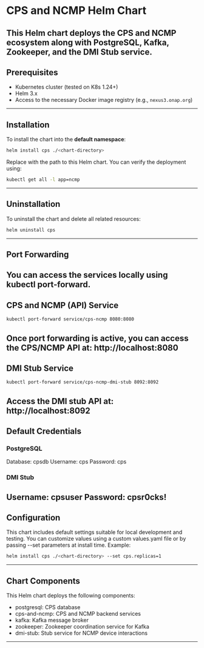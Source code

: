 <!--
  ============LICENSE_START=======================================================
   Copyright (C) 2025 OpenInfra Foundation Europe. All rights reserved.
  ================================================================================
  Licensed under the Apache License, Version 2.0 (the "License");
  you may not use this file except in compliance with the License.
  You may obtain a copy of the License at

       http://www.apache.org/licenses/LICENSE-2.0

  Unless required by applicable law or agreed to in writing, software
  distributed under the License is distributed on an "AS IS" BASIS,
  WITHOUT WARRANTIES OR CONDITIONS OF ANY KIND, either express or implied.
  See the License for the specific language governing permissions and
  limitations under the License.

  SPDX-License-Identifier: Apache-2.0
  ============LICENSE_END=========================================================
-->


# CPS and NCMP Helm Chart
This Helm chart deploys the **CPS** and **NCMP** ecosystem along with PostgreSQL, Kafka, Zookeeper, and the DMI Stub service.
---
## Prerequisites
- Kubernetes cluster (tested on K8s 1.24+)
- Helm 3.x
- Access to the necessary Docker image registry (e.g., `nexus3.onap.org`)
---
## Installation
To install the chart into the **default namespace**:
```bash
helm install cps ./<chart-directory>
```
Replace <chart-directory> with the path to this Helm chart.
You can verify the deployment using:
```bash
kubectl get all -l app=ncmp
```
---
## Uninstallation
To uninstall the chart and delete all related resources:
```bash
helm uninstall cps
```
---
## Port Forwarding
You can access the services locally using kubectl port-forward.
---
## CPS and NCMP (API) Service
```bash
kubectl port-forward service/cps-ncmp 8080:8080
```
Once port forwarding is active, you can access the CPS/NCMP API at:
http://localhost:8080
---
## DMI Stub Service
```bash
kubectl port-forward service/cps-ncmp-dmi-stub 8092:8092
```
Access the DMI stub API at:
http://localhost:8092
---
## Default Credentials
### PostgreSQL
Database: cpsdb
Username: cps
Password: cps
### DMI Stub
Username: cpsuser
Password: cpsr0cks!
---
## Configuration
This chart includes default settings suitable for local development and testing. You can customize values using a custom values.yaml file or by passing --set parameters at install time.
Example:
```bash
helm install cps ./<chart-directory> --set cps.replicas=1
```
---
## Chart Components
This Helm chart deploys the following components:
- postgresql: CPS database
- cps-and-ncmp: CPS and NCMP backend services
- kafka: Kafka message broker
- zookeeper: Zookeeper coordination service for Kafka
- dmi-stub: Stub service for NCMP device interactions
---
